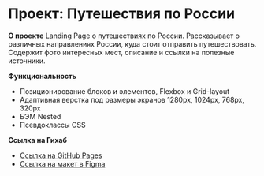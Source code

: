 # Проект: Путешествия по России

**О проекте**
Landing Page о путешествиях по России. Рассказывает о различных направлениях России, куда стоит отправить путешествовать. Содержит фото интересных мест, описание и ссылки на полезные источники.

**Функциональность**
* Позиционирование блоков и элементов, Flexbox и Grid-layout
* Адаптивная верстка под размеры экранов 1280px, 1024px, 768px, 320px
* БЭМ Nested
* Псевдоклассы CSS

**Ссылка на Гихаб**
* [Ссылка на GitHub Pages](https://mari54.github.io/russian-travel/)
* [Ссылка на макет в Figma](https://www.figma.com/file/5S2WSbEFL6awjVWJ0NWL8Q/Sprint-3_-Russia-_-desktop-mobile?node-id=28503%3A0)